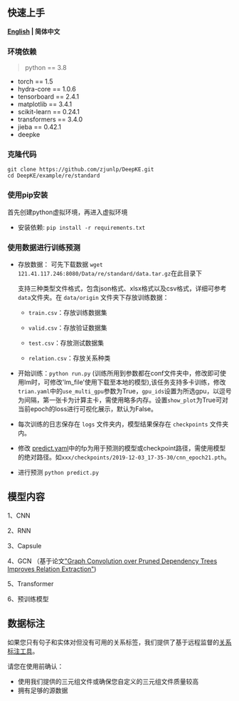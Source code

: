 ## 快速上手

<p align="left">
    <b> <a href="https://github.com/zjunlp/DeepKE/blob/main/example/re/standard/README.md">English</a> | 简体中文 </b>
</p>

### 环境依赖

> python == 3.8

- torch == 1.5
- hydra-core == 1.0.6
- tensorboard == 2.4.1
- matplotlib == 3.4.1
- scikit-learn == 0.24.1
- transformers == 3.4.0
- jieba == 0.42.1
- deepke 

### 克隆代码
```
git clone https://github.com/zjunlp/DeepKE.git
cd DeepKE/example/re/standard
```
### 使用pip安装

首先创建python虚拟环境，再进入虚拟环境

- 安装依赖: ```pip install -r requirements.txt```

### 使用数据进行训练预测

- 存放数据： 可先下载数据 ```wget 121.41.117.246:8080/Data/re/standard/data.tar.gz```在此目录下

  支持三种类型文件格式，包含json格式、xlsx格式以及csv格式，详细可参考`data`文件夹。在 `data/origin` 文件夹下存放训练数据：

  - `train.csv`：存放训练数据集

  - `valid.csv`：存放验证数据集

  - `test.csv`：存放测试数据集

  - `relation.csv`：存放关系种类

- 开始训练：```python run.py``` (训练所用到参数都在conf文件夹中，修改即可使用lm时，可修改'lm_file'使用下载至本地的模型),该任务支持多卡训练，修改`trian.yaml`中的`use_multi_gpu`参数为True，`gpu_ids`设置为所选gpu，以逗号为间隔，第一张卡为计算主卡，需使用略多内存。设置`show_plot`为True可对当前epoch的loss进行可视化展示，默认为False。

- 每次训练的日志保存在 `logs` 文件夹内，模型结果保存在 `checkpoints` 文件夹内。
- 修改 [predict.yaml](https://github.com/zjunlp/DeepKE/blob/main/example/re/standard/conf/predict.yaml)中的fp为用于预测的模型或checkpoint路径，需使用模型的绝对路径。如`xxx/checkpoints/2019-12-03_17-35-30/cnn_epoch21.pth`。
- 进行预测 ```python predict.py```

## 模型内容
1、CNN

2、RNN

3、Capsule

4、GCN （基于论文["Graph Convolution over Pruned Dependency Trees Improves Relation Extraction"](https://aclanthology.org/D18-1244.pdf))

5、Transformer

6、预训练模型

## 数据标注

如果您只有句子和实体对但没有可用的关系标签，我们提供了基于远程监督的[关系标注工具](https://github.com/zjunlp/DeepKE/blob/main/example/re/prepare-data)。

请您在使用前确认：

- 使用我们提供的三元组文件或确保您自定义的三元组文件质量较高
- 拥有足够的源数据
